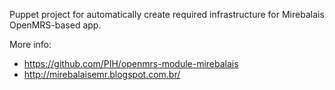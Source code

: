 Puppet project for automatically create required infrastructure for Mirebalais OpenMRS-based app.

More info:
- https://github.com/PIH/openmrs-module-mirebalais
- http://mirebalaisemr.blogspot.com.br/
